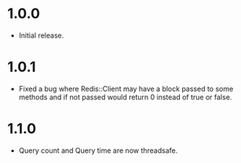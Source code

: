 # 1.0.0

- Initial release.

# 1.0.1

- Fixed a bug where Redis::Client may have a block passed to some methods and if not passed would return 0 instead of true or false.

# 1.1.0

- Query count and Query time are now threadsafe.
